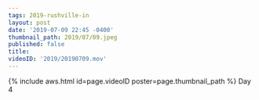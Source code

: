 ```yaml
---
tags: 2019-rushville-in
layout: post
date: '2019-07-09 22:45 -0400'
thumbnail_path: 2019/07/09.jpeg
published: false
title: 
videoID: '2019/20190709.mov'
---
```


{% include aws.html id=page.videoID poster=page.thumbnail_path %}
Day 4